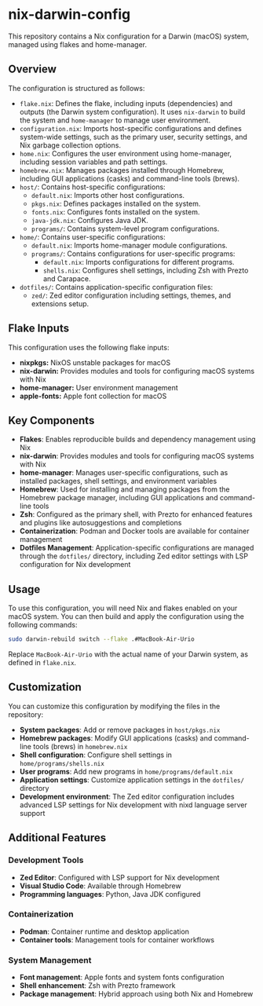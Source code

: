 # nix-darwin-config

This repository contains a Nix configuration for a Darwin (macOS) system, managed using flakes and home-manager.

## Overview

The configuration is structured as follows:

- `flake.nix`: Defines the flake, including inputs (dependencies) and outputs (the Darwin system configuration). It uses `nix-darwin` to build the system and `home-manager` to manage user environment.
- `configuration.nix`: Imports host-specific configurations and defines system-wide settings, such as the primary user, security settings, and Nix garbage collection options.
- `home.nix`: Configures the user environment using home-manager, including session variables and path settings.
- `homebrew.nix`: Manages packages installed through Homebrew, including GUI applications (casks) and command-line tools (brews).
- `host/`: Contains host-specific configurations:
  - `default.nix`: Imports other host configurations.
  - `pkgs.nix`: Defines packages installed on the system.
  - `fonts.nix`: Configures fonts installed on the system.
  - `java-jdk.nix`: Configures Java JDK.
  - `programs/`: Contains system-level program configurations.
- `home/`: Contains user-specific configurations:
  - `default.nix`: Imports home-manager module configurations.
  - `programs/`: Contains configurations for user-specific programs:
    - `default.nix`: Imports configurations for different programs.
    - `shells.nix`: Configures shell settings, including Zsh with Prezto and Carapace.
- `dotfiles/`: Contains application-specific configuration files:
  - `zed/`: Zed editor configuration including settings, themes, and extensions setup.

## Flake Inputs

This configuration uses the following flake inputs:

- **nixpkgs:** NixOS unstable packages for macOS
- **nix-darwin:** Provides modules and tools for configuring macOS systems with Nix
- **home-manager:** User environment management
- **apple-fonts:** Apple font collection for macOS

## Key Components

- **Flakes**: Enables reproducible builds and dependency management using Nix
- **nix-darwin**: Provides modules and tools for configuring macOS systems with Nix
- **home-manager**: Manages user-specific configurations, such as installed packages, shell settings, and environment variables
- **Homebrew**: Used for installing and managing packages from the Homebrew package manager, including GUI applications and command-line tools
- **Zsh**: Configured as the primary shell, with Prezto for enhanced features and plugins like autosuggestions and completions
- **Containerization**: Podman and Docker tools are available for container management
- **Dotfiles Management**: Application-specific configurations are managed through the `dotfiles/` directory, including Zed editor settings with LSP configuration for Nix development

## Usage

To use this configuration, you will need Nix and flakes enabled on your macOS system. You can then build and apply the configuration using the following commands:

```bash
sudo darwin-rebuild switch --flake .#MacBook-Air-Urio
```

Replace `MacBook-Air-Urio` with the actual name of your Darwin system, as defined in `flake.nix`.

## Customization

You can customize this configuration by modifying the files in the repository:

- **System packages**: Add or remove packages in `host/pkgs.nix`
- **Homebrew packages**: Modify GUI applications (casks) and command-line tools (brews) in `homebrew.nix`
- **Shell configuration**: Configure shell settings in `home/programs/shells.nix`
- **User programs**: Add new programs in `home/programs/default.nix`
- **Application settings**: Customize application settings in the `dotfiles/` directory
- **Development environment**: The Zed editor configuration includes advanced LSP settings for Nix development with nixd language server support

## Additional Features

### Development Tools
- **Zed Editor**: Configured with LSP support for Nix development
- **Visual Studio Code**: Available through Homebrew
- **Programming languages**: Python, Java JDK configured

### Containerization
- **Podman**: Container runtime and desktop application
- **Container tools**: Management tools for container workflows

### System Management
- **Font management**: Apple fonts and system fonts configuration
- **Shell enhancement**: Zsh with Prezto framework
- **Package management**: Hybrid approach using both Nix and Homebrew